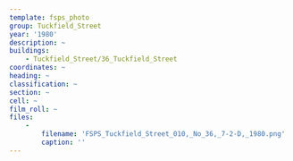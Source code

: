 ```yaml
---
template: fsps_photo
group: Tuckfield_Street
year: '1980'
description: ~
buildings:
    - Tuckfield_Street/36_Tuckfield_Street
coordinates: ~
heading: ~
classification: ~
section: ~
cell: ~
film_roll: ~
files:
    -
        filename: 'FSPS_Tuckfield_Street_010,_No_36,_7-2-D,_1980.png'
        caption: ''
---
```

